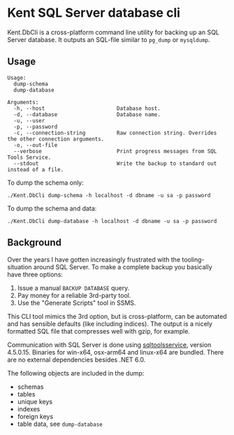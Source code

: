 # Kent SQL Server database cli
Kent.DbCli is a cross-platform command line utility for backing up an SQL Server database.
It outputs an SQL-file similar to `pg_dump` or `mysqldump`.

## Usage
```shell
Usage:
  dump-schema
  dump-database

Arguments:
  -h, --host                       Database host.
  -d, --database                   Database name.
  -u, --user
  -p, --password
  -c, --connection-string          Raw connection string. Overrides the other connection arguments.
  -o, --out-file
  --verbose                        Print progress messages from SQL Tools Service.
  --stdout                         Write the backup to standard out instead of a file.
```

To dump the schema only:
```shell
./Kent.DbCli dump-schema -h localhost -d dbname -u sa -p password
```

To dump the schema and data:
```shell
./Kent.DbCli dump-database -h localhost -d dbname -u sa -p password
```

## Background

Over the years I have gotten increasingly frustrated with the tooling-situation around
SQL Server. To make a complete backup you basically have three options:

1) Issue a manual `BACKUP DATABASE` query.
2) Pay money for a reliable 3rd-party tool.
3) Use the "Generate Scripts" tool in SSMS.

This CLI tool mimics the 3rd option, but is cross-platform, can be automated and has sensible
defaults (like including indices). The output is a nicely formatted SQL file that compresses well
with gzip, for example.

Communication with SQL Server is done using [sqltoolsservice](https://github.com/microsoft/sqltoolsservice),
version 4.5.0.15. Binaries for win-x64, osx-arm64 and linux-x64 are bundled. There are no external dependencies
besides .NET 6.0.

The following objects are included in the dump:
- schemas
- tables
- unique keys
- indexes
- foreign keys
- table data, see `dump-database`
